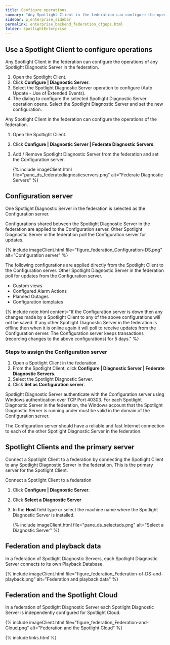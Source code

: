 ```yaml
---
title: Configure operations
summary: "Any Spotlight Client in the federation can configure the operations of any Spotlight Diagnostic Server in the federation. Any Spotlight Client in the federation can configure the operations of the federation."
sidebar: p_enterprise_sidebar
permalink: enterprise_backend_federation_cfgops.html
folder: SpotlightEnterprise
---
```


## Use a Spotlight Client to configure operations

Any Spotlight Client in the federation can configure the operations of any Spotlight Diagnostic Server in the federation.

1. Open the Spotlight Client.
2. Click **Configure \| Diagnostic Server**.
3. Select the Spotlight Diagnostic Server operation to configure (Auto Update - Use of Extended Events).
4. The dialog to configure the selected Spotlight Diagnostic Server operation opens. Select the Spotlight Diagnostic Server and set the new configuration.

Any Spotlight Client in the federation can configure the operations of the federation.

1. Open the Spotlight Client.
2. Click **Configure \| Diagnostic Server \| Federate Diagnostic Servers**.
3. Add / Remove Spotlight Diagnostic Server from the federation and set the Configuration server.

   {% include imageClient.html file="pane_ds_federatediagnosticservers.png" alt="Federate Diagnostic Servers" %}

## Configuration server
One Spotlight Diagnostic Server in the federation is selected as the Configuration server.

Configurations shared between the Spotlight Diagnostic Server in the federation are applied to the Configuration server. Other Spotlight Diagnostic Server in the federation poll the Configuration server for updates.

{% include imageClient.html file="figure_federation_Configuration-DS.png" alt="Configuration server" %}

The following configurations are applied directly from the Spotlight Client to the Configuration server. Other Spotlight Diagnostic Server in the federation poll for updates from the Configuration server.

* Custom views
* Configured Alarm Actions
* Planned Outages
* Configuration templates

{% include note.html content="If the Configuration server is down then any changes made by a Spotlight Client to any of the above configurations will not be saved. If any other Spotlight Diagnostic Server in the federation is offline then when it is online again it will poll to receive updates from the Configuration server. The Configuration server keeps transactions (recording changes to the above configurations) for 5 days." %}

### Steps to assign the Configuration server

1. Open a Spotlight Client in the federation.
2. From the Spotlight Client, click **Configure \| Diagnostic Server \| Federate Diagnostic Servers**.
3. Select the Spotlight Diagnostic Server.
4. Click **Set as Configuration server**.

Spotlight Diagnostic Server authenticate with the Configuration server using Windows authentication over TCP Port 40303. For each Spotlight Diagnostic Server in the federation, the Windows account that the Spotlight Diagnostic Server is running under must be valid in the domain of the Configuration server.

The Configuration server should have a reliable and fast Internet connection to each of the other Spotlight Diagnostic Server in the federation.

## Spotlight Clients and the primary server
Connect a Spotlight Client to a federation by connecting the Spotlight Client to any Spotlight Diagnostic Server in the federation. This is the primary server for the Spotlight Client.

Connect a Spotlight Client to a federation

1. Click **Configure \| Diagnostic Server**.
2. Click **Select a Diagnostic Server**
3. In the **Host** field type or select the machine name where the Spotlight Diagnostic Server is installed.

    {% include imageClient.html file="pane_ds_selectads.png" alt="Select a Diagnostic Server" %}


## Federation and playback data
In a federation of Spotlight Diagnostic Servers, each Spotlight Diagnostic Server connects to its own Playback Database.

{% include imageClient.html file="figure_federation_Federation-of-DS-and-playback.png" alt="Federation and playback data" %}

## Federation and the Spotlight Cloud
In a federation of Spotlight Diagnostic Server each Spotlight Diagnostic Server is independently configured for Spotlight Cloud.

{% include imageClient.html file="figure_federation_Federation-and-Cloud.png" alt="Federation and the Spotlight Cloud" %}

{% include links.html %}
